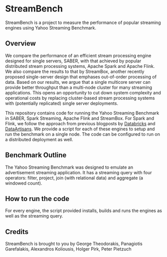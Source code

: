 # StreamBench
StreamBench is a project to measure the performance of popular streaming engines using Yahoo Streaming Benchmark.

## Overview
We compare the performance of an efficient stream processing engine designed for single servers, SABER, with that achieved by popular distributed stream processing systems, Apache Spark and Apache Flink. We also compare the results to that by StreamBox, another recently proposed single-server design that emphases out-of-order processing of data. Based on our results, we argue that a single multicore server can provide better throughput than a multi-node cluster for many streaming applications. This opens an opportunity to cut down system complexity and operational costs by replacing cluster-based stream processing systems with (potentially replicated) single server deployments.

This repository contains code for running the Yahoo Streaming Benchmark in SABER, Spark Streaming, Apache Flink and StreamBox. For Spark and Flink, we follow the approach from previous blogposts by [Databricks](https://databricks.com/blog/2017/10/11/benchmarking-structured-streaming-on-databricks-runtime-against-state-of-the-art-streaming-systems.html) and [DataArtisans](https://data-artisans.com/blog/curious-case-broken-benchmark-revisiting-apache-flink-vs-databricks-runtime). We provide a script for each of these engines to setup and run the benchmark on a single node. The code can be configured to run on a distributed deployment as well.

## Benchmark Outline
The Yahoo Streaming Benchmark was designed to emulate an advertisement streaming application. It has a streaming query with four operators: filter, project, join (with relational data) and aggregate (a windowed count).

## How to run the code
For every engine, the script provided installs, builds and runs the engines as well as the streaming query.

## Credits
StreamBench is brought to you by George Theodorakis, Panagiotis Garefalakis, Alexandros Koliousis, Holger Pirk, Peter Pietzuch

